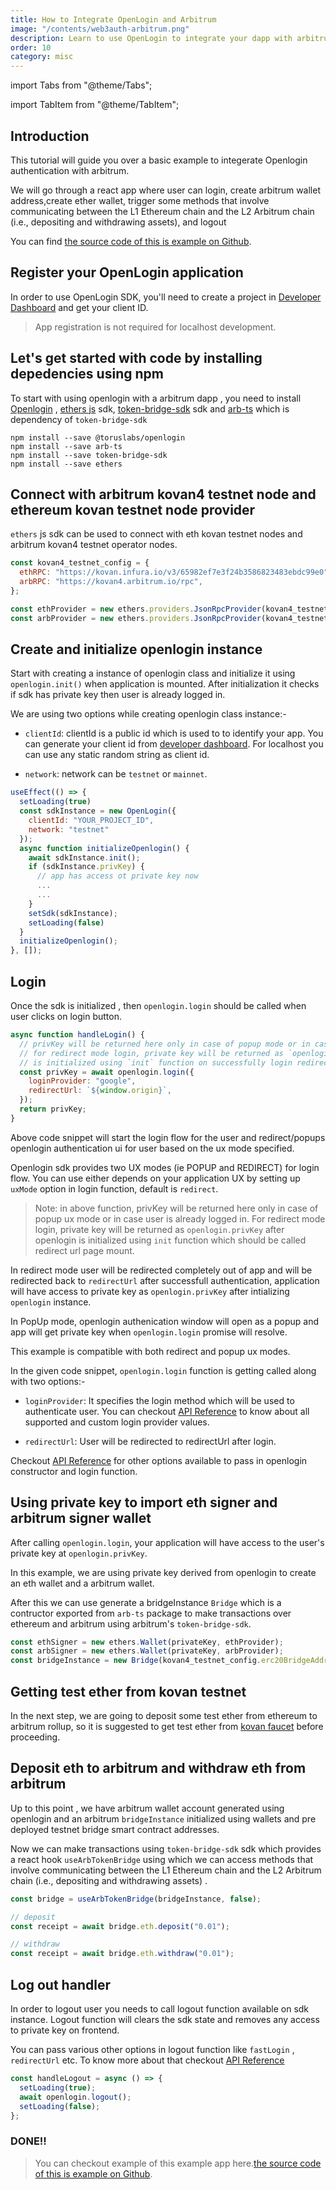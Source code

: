 ```yaml
---
title: How to Integrate OpenLogin and Arbitrum
image: "/contents/web3auth-arbitrum.png"
description: Learn to use OpenLogin to integrate your dapp with arbitrum rollup
order: 10
category: misc
---
```


import Tabs from "@theme/Tabs";

import TabItem from "@theme/TabItem";

## Introduction

This tutorial will guide you over a basic example to integerate Openlogin authentication with arbitrum.

We will go through a react app where user can login, create arbitrum wallet address,create ether wallet, trigger some methods that involve
communicating between the L1 Ethereum chain and the L2 Arbitrum chain (i.e., depositing and withdrawing assets), and logout

You can find [the source code of this is example on Github](https://github.com/torusresearch/openlogin-arbitrum-example).

## Register your OpenLogin application

In order to use OpenLogin SDK, you'll need to create a project in [Developer Dashboard](https://dashboard.web3auth.io) and get your client ID.

> App registration is not required for localhost development.

## Let's get started with code by installing depedencies using npm

To start with using openlogin with a arbitrum dapp , you need to install [Openlogin](https://www.npmjs.com/package/@toruslabs/openlogin) ,
[ethers js](https://www.npmjs.com/package/ethers) sdk, [token-bridge-sdk](https://www.npmjs.com/package/token-bridge-sdk) sdk and
[arb-ts](https://www.npmjs.com/package/arb-ts) which is dependency of `token-bridge-sdk`

```shell
npm install --save @toruslabs/openlogin
npm install --save arb-ts
npm install --save token-bridge-sdk
npm install --save ethers
```

## Connect with arbitrum kovan4 testnet node and ethereum kovan testnet node provider

`ethers` js sdk can be used to connect with eth kovan testnet nodes and arbitrum kovan4 testnet operator nodes.

```js
const kovan4_testnet_config = {
  ethRPC: "https://kovan.infura.io/v3/65982ef7e3f24b3586823483ebdc99e0",
  arbRPC: "https://kovan4.arbitrum.io/rpc",
};

const ethProvider = new ethers.providers.JsonRpcProvider(kovan4_testnet_config.ethRPC);
const arbProvider = new ethers.providers.JsonRpcProvider(kovan4_testnet_config.arbRPC);
```

## Create and initialize openlogin instance

Start with creating a instance of openlogin class and initialize it using `openlogin.init()` when application is mounted. After initialization it
checks if sdk has private key then user is already logged in.

We are using two options while creating openlogin class instance:-

- `clientId`: clientId is a public id which is used to to identify your app. You can generate your client id from
  [developer dashboard](http://dashboard.web3auth.io/). For localhost you can use any static random string as client id.

- `network`: network can be `testnet` or `mainnet`.

```js
useEffect(() => {
  setLoading(true)
  const sdkInstance = new OpenLogin({
    clientId: "YOUR_PROJECT_ID",
    network: "testnet"
  });
  async function initializeOpenlogin() {
    await sdkInstance.init();
    if (sdkInstance.privKey) {
      // app has access ot private key now
      ...
      ...
    }
    setSdk(sdkInstance);
    setLoading(false)
  }
  initializeOpenlogin();
}, []);
```

## Login

Once the sdk is initialized , then `openlogin.login` should be called when user clicks on login button.

```js
async function handleLogin() {
  // privKey will be returned here only in case of popup mode or in case user is already logged in.
  // for redirect mode login, private key will be returned as `openlogin.privKey` after openlogin
  // is initialized using `init` function on successfully login redirect.
  const privKey = await openlogin.login({
    loginProvider: "google",
    redirectUrl: `${window.origin}`,
  });
  return privKey;
}
```

Above code snippet will start the login flow for the user and redirect/popups openlogin authentication ui for user based on the ux mode specified.

Openlogin sdk provides two UX modes (ie POPUP and REDIRECT) for login flow. You can use either depends on your application UX by setting up `uxMode`
option in login function, default is `redirect`.

> Note: in above function, privKey will be returned here only in case of popup ux mode or in case user is already logged in. For redirect mode login,
> private key will be returned as `openlogin.privKey` after openlogin is initialized using `init` function which should be called redirect url page
> mount.

In redirect mode user will be redirected completely out of app and will be redirected back to `redirectUrl` after successfull authentication,
application will have access to private key as `openlogin.privKey` after intializing `openlogin` instance.

In PopUp mode, openlogin authenication window will open as a popup and app will get private key when `openlogin.login` promise will resolve.

This example is compatible with both redirect and popup ux modes.

In the given code snippet, `openlogin.login` function is getting called along with two options:-

- `loginProvider`: It specifies the login method which will be used to authenticate user. You can checkout
  [API Reference](https://docs.tor.us/open-login/api-reference/usage) to know about all supported and custom login provider values.

- `redirectUrl`: User will be redirected to redirectUrl after login.

Checkout [API Reference](https://docs.tor.us/open-login/api-reference/usage) for other options available to pass in openlogin constructor and login
function.

## Using private key to import eth signer and arbitrum signer wallet

After calling `openlogin.login`, your application will have access to the user's private key at `openlogin.privKey`.

In this example, we are using private key derived from openlogin to create an eth wallet and a arbitrum wallet.

After this we can use generate a bridgeInstance `Bridge` which is a contructor exported from `arb-ts` package to make transactions over ethereum and
arbitrum using arbitrum's `token-bridge-sdk`.

```js
const ethSigner = new ethers.Wallet(privateKey, ethProvider);
const arbSigner = new ethers.Wallet(privateKey, arbProvider);
const bridgeInstance = new Bridge(kovan4_testnet_config.erc20BridgeAddress, kovan4_testnet_config.arbTokenBridgeAddress, ethSigner, arbSigner);
```

## Getting test ether from kovan testnet

In the next step, we are going to deposit some test ether from ethereum to arbitrum rollup, so it is suggested to get test ether from
[kovan faucet](https://faucet.kovan.network/) before proceeding.

## Deposit eth to arbitrum and withdraw eth from arbitrum

Up to this point , we have arbitrum wallet account generated using openlogin and an arbitrum `bridgeInstance` initialized using wallets and pre
deployed testnet bridge smart contract addresses.

Now we can make transactions using `token-bridge-sdk` sdk which provides a react hook `useArbTokenBridge` using which we can access methods that
involve communicating between the L1 Ethereum chain and the L2 Arbitrum chain (i.e., depositing and withdrawing assets) .

```js
const bridge = useArbTokenBridge(bridgeInstance, false);

// deposit
const receipt = await bridge.eth.deposit("0.01");

// withdraw
const receipt = await bridge.eth.withdraw("0.01");
```

## Log out handler

In order to logout user you needs to call logout function available on sdk instance. Logout function will clears the sdk state and removes any access
to private key on frontend.

You can pass various other options in logout function like `fastLogin` , `redirectUrl` etc. To know more about that checkout
[API Reference](https://docs.tor.us/open-login/api-reference/usage)

```js
const handleLogout = async () => {
  setLoading(true);
  await openlogin.logout();
  setLoading(false);
};
```

### DONE!!

> You can checkout example of this example app
> here.[the source code of this is example on Github](https://github.com/torusresearch/openlogin-arbitrum-example).
